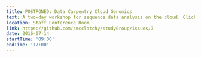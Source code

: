 ```yaml
---
title: POSTPONED: Data Carpentry Cloud Genomics
text: A two-day workshop for sequence data analysis on the cloud. Click link above for software requirements. Beginners welcome.
location: Staff Conference Room
link: https://github.com/smcclatchy/studyGroup/issues/7
date: 2016-07-14
startTime: '09:00'
endTime: '17:00'
---
```

